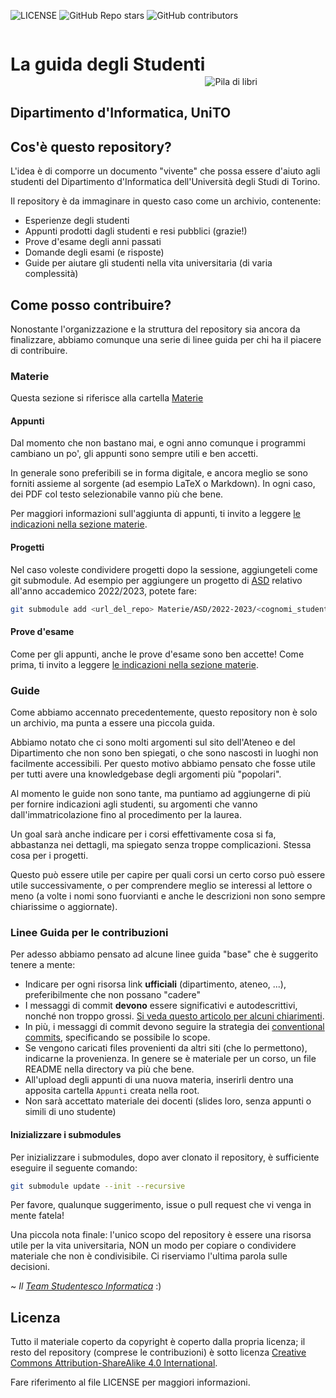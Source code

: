 ![LICENSE](https://img.shields.io/badge/license-CC%20BY--SA%204.0-blue)
![GitHub Repo stars](https://img.shields.io/github/stars/stefa168/guida_degli_studenti_di?style=social)
![GitHub contributors](https://img.shields.io/github/contributors/stefa168/guida_degli_studenti_di?style=plastic)

<span style="display: flex; align-items:flex-end">
  <h1>La guida <strong>degli</strong> Studenti</h1>
  <img style="vertical-align: middle" src="./images/encyclopedia-1.1s-120px.svg" alt="Pila di libri"/>
</span>

## Dipartimento d'Informatica, UniTO

## Cos'è questo repository?

L'idea è di comporre un documento "vivente" che possa essere d'aiuto agli studenti del Dipartimento d'Informatica
dell'Università degli Studi di Torino.

Il repository è da immaginare in questo caso come un archivio, contenente:

- Esperienze degli studenti
- Appunti prodotti dagli studenti e resi pubblici (grazie!)
- Prove d'esame degli anni passati
- Domande degli esami (e risposte)
- Guide per aiutare gli studenti nella vita universitaria (di varia complessità)

## Come posso contribuire?

Nonostante l'organizzazione e la struttura del repository sia ancora da finalizzare, abbiamo comunque una serie di linee
guida per chi ha il piacere di contribuire.

### Materie

Questa sezione si riferisce alla cartella [Materie](Materie)

#### Appunti

Dal momento che non bastano mai, e ogni anno comunque i programmi cambiano un po', gli appunti sono sempre utili e ben
accetti.

In generale sono preferibili se in forma digitale, e ancora meglio se sono forniti assieme al sorgente (ad esempio LaTeX
o Markdown).
In ogni caso, dei PDF col testo selezionabile vanno più che bene.

Per maggiori informazioni sull'aggiunta di appunti, ti invito a leggere [le indicazioni nella sezione materie](Materie#come-contribuire).

#### Progetti

Nel caso voleste condividere progetti dopo la sessione, aggiungeteli come git submodule. Ad esempio per aggiungere un progetto di [ASD](Materie/ASD) relativo all'anno accademico 2022/2023, potete fare:

```bash
git submodule add <url_del_repo> Materie/ASD/2022-2023/<cognomi_studenti>
```

#### Prove d'esame

Come per gli appunti, anche le prove d'esame sono ben accette! Come prima, ti invito a
leggere [le indicazioni nella sezione materie](Materie#come-contribuire).

### Guide

Come abbiamo accennato precedentemente, questo repository non è solo un archivio, ma punta a essere una piccola guida.

Abbiamo notato che ci sono molti argomenti sul sito dell'Ateneo e del Dipartimento che non sono ben spiegati, o che sono
nascosti in luoghi non facilmente accessibili. Per questo motivo abbiamo pensato che fosse utile per tutti avere una
knowledgebase degli argomenti più "popolari".

Al momento le guide non sono tante, ma puntiamo ad aggiungerne di più per fornire indicazioni agli studenti, su
argomenti che vanno dall'immatricolazione fino al procedimento per la laurea.

Un goal sarà anche indicare per i corsi effettivamente cosa si fa, abbastanza nei dettagli, ma spiegato senza troppe
complicazioni. Stessa cosa per i progetti.

Questo può essere utile per capire per quali corsi un certo corso può essere utile successivamente, o per comprendere
meglio se interessi al lettore o meno (a volte i nomi sono fuorvianti e anche le descrizioni non sono sempre chiarissime
o aggiornate).

### Linee Guida per le contribuzioni

Per adesso abbiamo pensato ad alcune linee guida "base" che è suggerito tenere a mente:

- Indicare per ogni risorsa link **ufficiali** (dipartimento, ateneo, ...), preferibilmente che non possano "cadere"
- I messaggi di commit **devono** essere significativi e autodescrittivi, nonché non troppo
  grossi. [Si veda questo articolo per alcuni chiarimenti](https://cbea.ms/git-commit/).
- In più, i messaggi di commit devono seguire la strategia
  dei [conventional commits](https://www.conventionalcommits.org/en/v1.0.0/), specificando se possibile lo scope.
- Se vengono caricati files provenienti da altri siti (che lo permettono), indicarne la provenienza. In genere se è
  materiale per un corso, un file README nella directory va più che bene.
- All'upload degli appunti di una nuova materia, inserirli dentro una apposita cartella `Appunti` creata nella root.
- Non sarà accettato materiale dei docenti (slides loro, senza appunti o simili di uno studente)

#### Inizializzare i submodules

Per inizializzare i submodules, dopo aver clonato il repository, è sufficiente eseguire il seguente comando:

```bash
git submodule update --init --recursive
```

Per favore, qualunque suggerimento, issue o pull request che vi venga in mente fatela!

Una piccola nota finale: l'unico scopo del repository è essere una risorsa utile per la vita universitaria, NON un modo
per copiare o condividere materiale che non è condivisibile. Ci riserviamo l'ultima parola sulle decisioni.

~ _Il [Team Studentesco Informatica](https://tsi-unito.github.io/)_ :)

## Licenza

Tutto il materiale coperto da copyright è coperto dalla propria licenza; il resto del repository (comprese le
contribuzioni) è sotto
licenza [Creative Commons Attribution-ShareAlike 4.0 International](https://creativecommons.org/licenses/by-sa/4.0/).

Fare riferimento al file LICENSE per maggiori informazioni.
